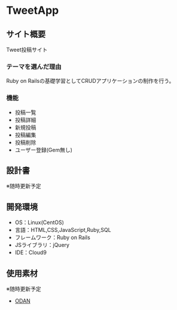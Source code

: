 # TweetApp

## サイト概要
Tweet投稿サイト

### テーマを選んだ理由
Ruby on Railsの基礎学習としてCRUDアプリケーションの制作を行う。

### 機能
- 投稿一覧
- 投稿詳細
- 新規投稿
- 投稿編集
- 投稿削除
- ユーザー登録(Gem無し)

## 設計書
※随時更新予定

## 開発環境
- OS：Linux(CentOS)
- 言語：HTML,CSS,JavaScript,Ruby,SQL
- フレームワーク：Ruby on Rails
- JSライブラリ：jQuery
- IDE：Cloud9

## 使用素材
※随時更新予定
- [ODAN](https://o-dan.net/ja/)